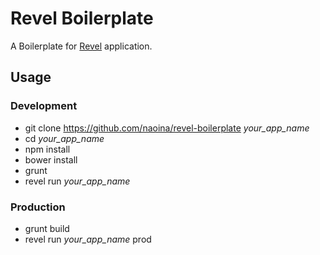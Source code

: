 # Revel Boilerplate

A Boilerplate for [Revel](https://github.com/robfig/revel) application.

## Usage

### Development

* git clone https://github.com/naoina/revel-boilerplate *your_app_name*
* cd *your_app_name*
* npm install
* bower install
* grunt
* revel run *your_app_name*

### Production
* grunt build
* revel run *your_app_name* prod
